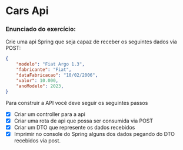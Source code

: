 # Cars Api
### Enunciado do exercício:
Crie uma api Spring que seja capaz de receber os seguintes dados via POST:
```json
{
	"modelo": "Fiat Argo 1.3",
	"fabricante": "Fiat",
	"dataFabricacao": "10/02/2006",
	"valor": 10.000,
	"anoModelo": 2023,
}
```
Para construir a API você deve seguir os seguintes passos
- [x]  Criar um controller para a api
- [x]  Criar uma rota de api que possa ser consumida via POST
- [x]  Criar um DTO que represente os dados recebidos
- [x]  Imprimir no console do Spring alguns dos dados pegando do DTO recebidos via post.